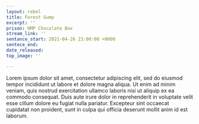 ```yaml
---
layout: rebel
title: Forest Gump
excerpt: ''
prison: HMP Chocolate Box
stream_link: ''
sentance_start: 2021-04-26 23:00:00 +0000
sentece_end: 
date_released: 
top_image: ''

---
```

Lorem ipsum dolor sit amet, consectetur adipiscing elit, sed do eiusmod tempor incididunt ut labore et dolore magna aliqua. Ut enim ad minim veniam, quis nostrud exercitation ullamco laboris nisi ut aliquip ex ea commodo consequat. Duis aute irure dolor in reprehenderit in voluptate velit esse cillum dolore eu fugiat nulla pariatur. Excepteur sint occaecat cupidatat non proident, sunt in culpa qui officia deserunt mollit anim id est laborum.